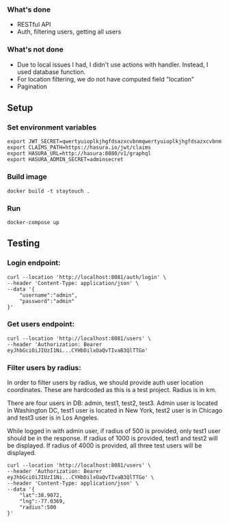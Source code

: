 ### What's done
* RESTful API
* Auth, filtering users, getting all users
### What's not done
* Due to local issues I had, I didn't use actions with handler. Instead, I used database function.
* For location filtering, we do not have computed field "location"
* Pagination

## Setup

### Set environment variables
```shell
export JWT_SECRET=qwertyuioplkjhgfdsazxcvbnmqwertyuioplkjhgfdsazxcvbnm
export CLAIMS_PATH=https://hasura.io/jwt/claims
export HASURA_URL=http://hasura:8080/v1/graphql
export HASURA_ADMIN_SECRET=adminsecret
```
### Build image
```shell
docker build -t staytouch .
```
### Run
```shell
docker-compose up
```

## Testing
### Login endpoint:
```shell
curl --location 'http://localhost:8081/auth/login' \
--header 'Content-Type: application/json' \
--data '{
    "username":"admin",
    "password":"admin"
}'
```
### Get users endpoint:
```shell
curl --location 'http://localhost:8081/users' \
--header 'Authorization: Bearer eyJhbGciOiJIUzI1Ni...CYHbDilxOaQvTIvaB3QlTTGo'
```
### Filter users by radius:
In order to filter users by radius, we should provide auth user location coordinates. These are hardcoded as this is a test project.
Radius is in km.

There are four users in DB: admin, test1, test2, test3. Admin user is located in Washington DC, test1 user is located in New York, test2 user is in Chicago and test3 user is in Los Angeles.

While logged in with admin user, if radius of 500 is provided, only test1 user should be in the response. If radius of 1000 is provided, test1 and test2 will be displayed. If radius of 4000 is provided, all three test users will be displayed.
```shell
curl --location 'http://localhost:8081/users' \
--header 'Authorization: Bearer eyJhbGciOiJIUzI1Ni...CYHbDilxOaQvTIvaB3QlTTGo' \
--header 'Content-Type: application/json' \
--data '{
    "lat":38.9072,
    "lng":-77.0369,
    "radius":500
}'
```

